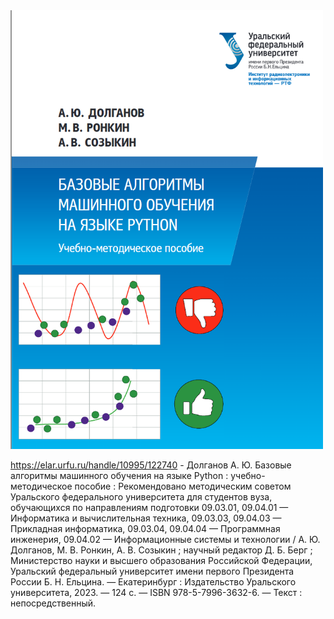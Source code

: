 
<img src="https://github.com/MVRonkin/Basic_ML_Alg/raw/main/cover.png" width="500px">

https://elar.urfu.ru/handle/10995/122740 - Долганов А. Ю. Базовые алгоритмы машинного обучения на языке Python : учебно-методическое пособие : Рекомендовано методическим советом Уральского федерального университета для студентов вуза, обучающихся по направлениям подготовки 09.03.01, 09.04.01 — Информатика и вычислительная техника, 09.03.03, 09.04.03 — Прикладная информатика, 09.03.04, 09.04.04 — Программная инженерия, 09.04.02 — Информационные системы и технологии / А. Ю. Долганов, М. В. Ронкин, А. В. Созыкин ; научный редактор Д. Б. Берг ; Министерство науки и высшего образования Российской Федерации, Уральский федеральный университет имени первого Президента России Б. Н. Ельцина. — Екатеринбург : Издательство Уральского университета, 2023. — 124 с. — ISBN 978-5-7996-3632-6. — Текст : непосредственный.
